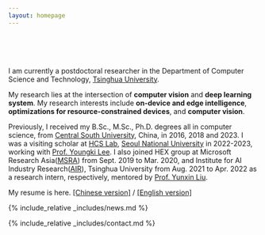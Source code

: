 ```yaml
---
layout: homepage
---
```


<h1 id="about-me"></h1>

<h2 style="margin: 80px 0px 10px;"></h2>



I am currently a postdoctoral researcher  in the Department of Computer Science and Technology, [Tsinghua University](https://www.tsinghua.edu.cn/). 

My research lies at the intersection of **computer vision** and **deep learning system**. My research interests include **on-device and edge intelligence**, **optimizations for resource-constrained devices**, and **computer vision**.

Previously, I received my B.Sc., M.Sc., Ph.D. degrees all in computer science, from [Central South University](https://www.csu.edu.cn/), China, in 2016, 2018 and 2023. I was a visiting scholar at [HCS Lab](https://hcs.snu.ac.kr/), [Seoul National University](https://en.snu.ac.kr/) in 2022-2023, working with [Prof. Youngki Lee](http://youngkilee.blogspot.com/). I also joined HEX group at Microsoft Research Asia([MSRA](https://www.msra.cn/)) from Sept. 2019 to Mar. 2020, and Institute for AI Industry Research([AIR](https://air.tsinghua.edu.cn/)), Tsinghua University from Aug. 2021 to Apr. 2022 as a research intern, respectively, mentored by [Prof. Yunxin Liu](https://yunxinliu.github.io/). 

My resume is here. [[Chinese version]](./resume_ch.pdf) / [[English version]](./resume_EN.pdf)

<!--
<strong style="color:#e74d3c; font-weight:600"><strong style="color:#e74d3c; font-weight:600">I am actively looking for self-motivated Ph.D. students with interests in computer vision and machine learning. If you are interested, please send me an email.</strong></strong>, co-advised by [Prof. Ju Ren](https://juren1987.github.io/) and [Prof. Deyu Zhang](https://deyujonney.github.io/deyu/) advised by [Prof. Ju Ren](https://juren1987.github.io/)
-->

{% include_relative _includes/news.md %}

{% include_relative _includes/contact.md %}
